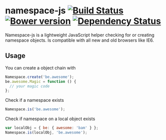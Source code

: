 # namespace-js [![Build Status](https://travis-ci.org/cange/namespace-js.svg?branch=1.0.1)](https://travis-ci.org/cange/namespace-js) [![Bower version](https://badge.fury.io/bo/namespace-js.svg)](http://badge.fury.io/bo/namespace-js) [![Dependency Status](https://david-dm.org/cange/namespace-js.svg?theme=shields.io)](https://david-dm.org/cange/namespace-js)

Namespace-js is a lightweight JavaScript helper checking for or creating namespace objects.
Is compatible with all new and old browsers like IE6.

## Usage

You can create a object chain with

```javascript
Namespace.create('be.awesome');
be.awesome.Magic = function () {
  // your magic code
};
```

Check if a namespace exists

```javascript
Namespace.is('be.awesome');
```

Check if namespace on a local object exists

```javascript
var localObj = { be: { awesome: 'bam' } };
Namespace.is(localObj, 'be.awesome');
```
